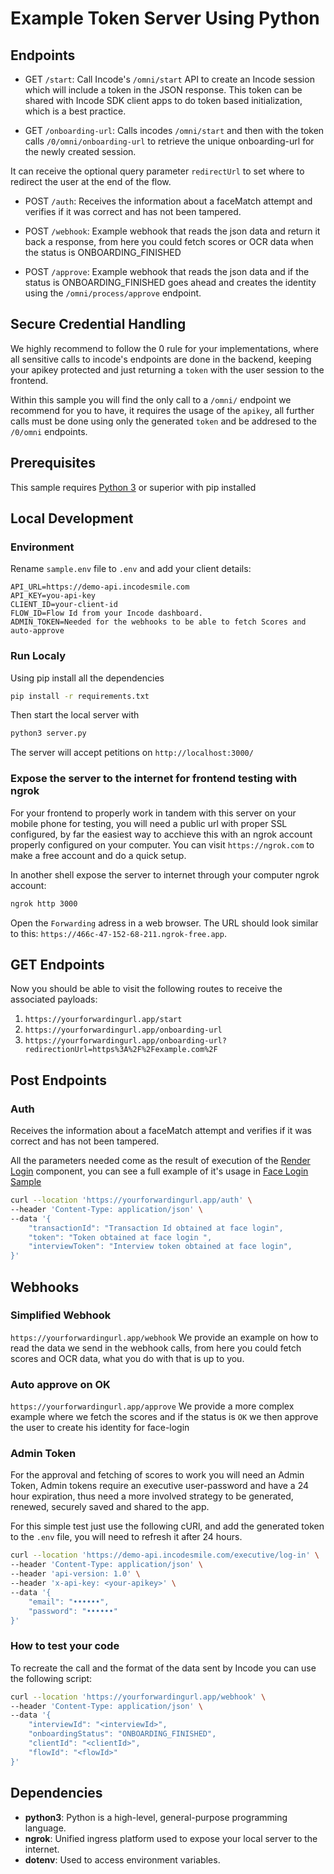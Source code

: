 # Example Token Server Using Python

## Endpoints

- GET `/start`: Call Incode's `/omni/start` API to create an Incode session which will include a token in the JSON response.  This token can be shared with Incode SDK client apps to do token based initialization, which is a best practice.

- GET `/onboarding-url`: Calls incodes `/omni/start` and then with the token calls `/0/omni/onboarding-url` to retrieve the unique onboarding-url for the newly created session.

It can receive the optional query parameter `redirectUrl` to set where to redirect the user at the end of the flow.

- POST `/auth`: Receives the information about a faceMatch attempt and verifies if it was correct and has not been tampered.

- POST `/webhook`: Example webhook that reads the json data and return it back a response, from here you could fetch scores or OCR data when the status is ONBOARDING_FINISHED

- POST `/approve`: Example webhook that reads the json data and if the status is ONBOARDING_FINISHED goes ahead and creates the identity using the `/omni/process/approve` endpoint.



## Secure Credential Handling
We highly recommend to follow the 0 rule for your implementations, where all sensitive calls to incode's endpoints are done in the backend, keeping your apikey protected and just returning a `token` with the user session to the frontend.

Within this sample you will find the only call to a `/omni/` endpoint we recommend for you to have, it requires the usage of the `apikey`, all further calls must be done using only the generated `token` and be addresed to the `/0/omni` endpoints. 

## Prerequisites
This sample requires [Python 3](https://www.python.org/downloads/) or superior with pip installed

## Local Development

### Environment
Rename `sample.env` file to `.env` and add your client details:

```env
API_URL=https://demo-api.incodesmile.com
API_KEY=you-api-key
CLIENT_ID=your-client-id
FLOW_ID=Flow Id from your Incode dashboard.
ADMIN_TOKEN=Needed for the webhooks to be able to fetch Scores and auto-approve
```

### Run Localy
Using pip install all the dependencies
```bash
pip install -r requirements.txt
```

Then start the local server with
```bash
python3 server.py
```

The server will accept petitions on `http://localhost:3000/`

### Expose the server to the internet for frontend testing with ngrok
For your frontend to properly work in tandem with this server on your mobile phone for testing, you will need a public url with proper SSL configured, by far the easiest way to acchieve this with an ngrok account properly configured on your computer. You can visit `https://ngrok.com` to make a free account and do a quick setup.

In another shell expose the server to internet through your computer ngrok account:

```bash
ngrok http 3000
```

Open the `Forwarding` adress in a web browser. The URL should look similar to this: `https://466c-47-152-68-211.ngrok-free.app`.

## GET Endpoints
Now you should be able to visit the following routes to receive the associated payloads:
1. `https://yourforwardingurl.app/start`
2. `https://yourforwardingurl.app/onboarding-url`
3. `https://yourforwardingurl.app/onboarding-url?redirectionUrl=https%3A%2F%2Fexample.com%2F`

## Post Endpoints

### Auth
Receives the information about a faceMatch attempt and verifies if it was correct and has not been tampered.

All the parameters needed come as the result of execution of the [Render Login](https://docs.incode.com/docs/web/integration-guide/sdk-methods#renderlogin) component,
you can see a full example of it's usage in [Face Login Sample](https://github.com/Incode-Technologies-Example-Repos/javascript-samples/tree/main/face-login)

```bash
curl --location 'https://yourforwardingurl.app/auth' \
--header 'Content-Type: application/json' \
--data '{
    "transactionId": "Transaction Id obtained at face login",
    "token": "Token obtained at face login ",
    "interviewToken": "Interview token obtained at face login",
}'
```

## Webhooks

### Simplified Webhook
`https://yourforwardingurl.app/webhook`
We provide an example on how to read the data we send in the webhook calls, from here you could
fetch scores and OCR data, what you do with that is up to you.

### Auto approve on OK
`https://yourforwardingurl.app/approve`
We provide a more complex example where we fetch the scores and if the status is `OK` we then
approve the user to create his identity for face-login

### Admin Token
For the approval and fetching of scores to work you will need an Admin Token, Admin tokens
require an executive user-password and have a 24 hour expiration, thus need a
more involved strategy to be generated, renewed, securely saved and shared to the app.

For this simple test just use the following cURl, and add the generated token to the `.env` file,
you will need to refresh it after 24 hours.

```bash
curl --location 'https://demo-api.incodesmile.com/executive/log-in' \
--header 'Content-Type: application/json' \
--header 'api-version: 1.0' \
--header 'x-api-key: <your-apikey>' \
--data '{
    "email": "••••••",
    "password": "••••••"
}'
```

### How to test your code
To recreate the call and the format of the data sent by Incode you can use the following script:

```bash
curl --location 'https://yourforwardingurl.app/webhook' \
--header 'Content-Type: application/json' \
--data '{
    "interviewId": "<interviewId>",
    "onboardingStatus": "ONBOARDING_FINISHED",
    "clientId": "<clientId>",
    "flowId": "<flowId>"
}'
```

## Dependencies

* **python3**: Python is a high-level, general-purpose programming language.
* **ngrok**: Unified ingress platform used to expose your local server to the internet.
* **dotenv**: Used to access environment variables.